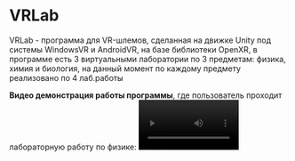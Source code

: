 # VRLab
VRLab - программа для VR-шлемов, сделанная на движке Unity под системы WindowsVR и AndroidVR, на базе библиотеки OpenXR, в программе есть 3 виртуальными лаборатории по 3 предметам: физика, химия и биология, на данный момент по каждому предмету реализовано по 4 лаб.работы

**Видео демонстрация работы программы**, где пользователь проходит лабораторную работу по физике:
<video src='https://drive.google.com/file/d/1rfXEeR76DeeeKW77BrkvNqt86tNEtuga/view?usp=drive_link' width=180/>

